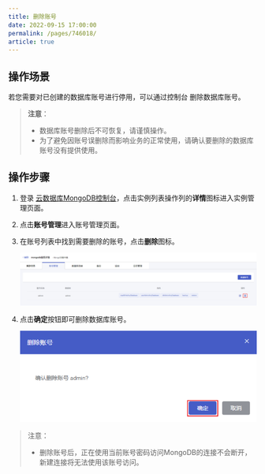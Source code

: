 ```yaml
---
title: 删除账号
date: 2022-09-15 17:00:00
permalink: /pages/746018/
article: true
---
```



## 操作场景

若您需要对已创建的数据库账号进行停用，可以通过控制台 删除数据库账号。

> **注意**：
>
> - 数据库账号删除后不可恢复，请谨慎操作。
> - 为了避免因账号误删除而影响业务的正常使用，请确认要删除的数据库账号没有提供使用。

## 操作步骤

1. 登录 [云数据库MongoDB控制台](https://console.capitalonline.net/mongodb_v2)，点击实例列表操作列的**详情**图标进入实例管理页面。

2. 点击**账号管理**进入账号管理页面。

2. 在账号列表中找到需要删除的账号，点击**删除**图标。

   ![014](../../pic/014.png)

3. 点击**确定**按钮即可删除数据库账号。

   ![015](../../pic/015.png)

> 注意：
>
> - 删除账号后，正在使用当前账号密码访问MongoDB的连接不会断开，新建连接将无法使用该账号访问。
